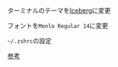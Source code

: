 ターミナルのテーマを[Iceberg](http://cocopon.github.io/iceberg.vim/)に変更

フォントを`Menlo Regular 14`に変更

`~/.zshrc`の設定

[参考](https://ktksq.hatenablog.com/entry/mac-customize)
